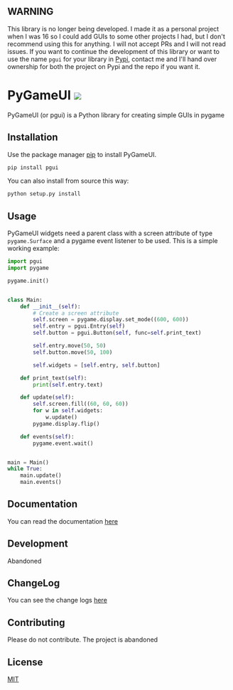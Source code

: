 ## WARNING
This library is no longer being developed. I made it as a personal project when I was 16 so I could add GUIs to some other projects I had, but I don't recommend using this for anything. I will not accept PRs and I will not read issues. If you want to continue the development of this library or want to use the name `pgui` for your library in [Pypi](https://pypi.org/), contact me and I'll hand over ownership for both the project on Pypi and the repo if you want it.

# PyGameUI ![](https://travis-ci.com/Kolterdyx/PyGameUI.svg?branch=master)

PyGameUI (or pgui) is a Python library for creating simple GUIs in pygame

## Installation

Use the package manager [pip](https://pip.pypa.io/en/stable/) to install PyGameUI.

```bash
pip install pgui
```

You can also install from source this way:
```bash
python setup.py install
```

## Usage

PyGameUI widgets need a parent class with a screen attribute of type `pygame.Surface` and a pygame event listener to be used. This is a simple working example:

```python
import pgui
import pygame

pygame.init()


class Main:
    def __init__(self):
        # Create a screen attribute
        self.screen = pygame.display.set_mode((600, 600))
        self.entry = pgui.Entry(self)
        self.button = pgui.Button(self, func=self.print_text)

        self.entry.move(50, 50)
        self.button.move(50, 100)

        self.widgets = [self.entry, self.button]

    def print_text(self):
        print(self.entry.text)

    def update(self):
        self.screen.fill((60, 60, 60))
        for w in self.widgets:
            w.update()
        pygame.display.flip()

    def events(self):
        pygame.event.wait()


main = Main()
while True:
    main.update()
    main.events()
```

## Documentation
You can read the documentation [here](https://github.com/Kolterdyx/PyGameUI/wiki)

## Development
Abandoned

## ChangeLog

You can see the change logs [here](https://github.com/Kolterdyx/PyGameUI/blob/master/CHANGELOG.md)

## Contributing
Please do not contribute. The project is abandoned

## License
[MIT](https://choosealicense.com/licenses/mit/)
